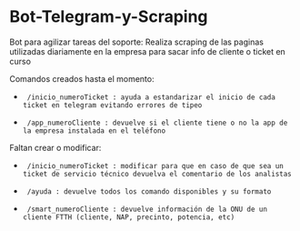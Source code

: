 # Bot-Telegram-y-Scraping
Bot para agilizar tareas del soporte:
Realiza scraping de las paginas utilizadas diariamente en la empresa para sacar info de cliente o ticket en curso
 
Comandos creados hasta el momento:
 *      /inicio_numeroTicket : ayuda a estandarizar el inicio de cada ticket en telegram evitando errores de tipeo
 *      /app_numeroCliente : devuelve si el cliente tiene o no la app de la empresa instalada en el teléfono
 
Faltan crear o modificar:
 *      /inicio_numeroTicket : modificar para que en caso de que sea un ticket de servicio técnico devuelva el comentario de los analistas
 *      /ayuda : devuelve todos los comando disponibles y su formato
 *      /smart_numeroCliente : devuelve información de la ONU de un cliente FTTH (cliente, NAP, precinto, potencia, etc)
